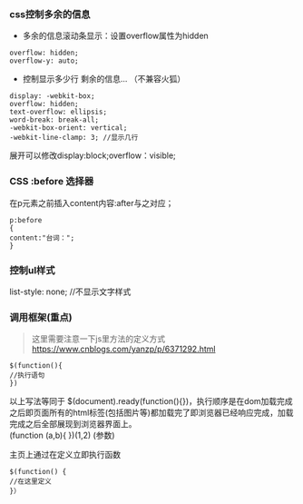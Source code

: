 ### css控制多余的信息    
- 多余的信息滚动条显示：设置overflow属性为hidden
```
overflow: hidden;
overflow-y: auto;
```   
- 控制显示多少行 剩余的信息... （不兼容火狐） 
```
display: -webkit-box;
overflow: hidden;
text-overflow: ellipsis;
word-break: break-all;
-webkit-box-orient: vertical;
-webkit-line-clamp: 3; //显示几行
```
展开可以修改display:block;overflow：visible; 
### CSS :before 选择器   
在p元素之前插入content内容:after与之对应；    
```
p:before
{ 
content:"台词：";
}
```
### 控制ul样式  
list-style: none; //不显示文字样式
### 调用框架(重点)   
> 这里需要注意一下js里方法的定义方式 https://www.cnblogs.com/yanzp/p/6371292.html      
```
$(function(){
//执行语句
})
```
以上写法等同于 $(document).ready(function(){})，执行顺序是在dom加载完成之后即页面所有的html标签(包括图片等)都加载完了即浏览器已经响应完成，加载完成之后全部展现到浏览器界面上。  
(function (a,b){
})(1,2)
(参数)
        
主页上通过在<script></script>定义立即执行函数   
```  
$(function() {
//在这里定义
}）

